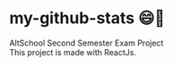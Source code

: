 # my-github-stats :smile::tongue:
AltSchool Second Semester Exam Project <br>
This project is made with ReactJs.
